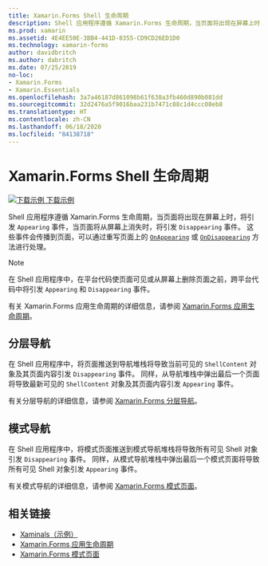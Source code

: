 ```yaml
---
title: Xamarin.Forms Shell 生命周期
description: Shell 应用程序遵循 Xamarin.Forms 生命周期，当页面将出现在屏幕上时，将引发 Appearing 事件，当页面将从屏幕上消失时，将引发 Disappearing 事件。
ms.prod: xamarin
ms.assetid: 4E4EE50E-3BB4-441D-8355-CD9CD26ED1D0
ms.technology: xamarin-forms
author: davidbritch
ms.author: dabritch
ms.date: 07/25/2019
no-loc:
- Xamarin.Forms
- Xamarin.Essentials
ms.openlocfilehash: 3a7a46187d861098b61f638a3fb460d890b081dd
ms.sourcegitcommit: 32d2476a5f9016baa231b7471c88c1d4ccc08eb8
ms.translationtype: HT
ms.contentlocale: zh-CN
ms.lasthandoff: 06/18/2020
ms.locfileid: "84138718"
---
```

# <a name="xamarinforms-shell-lifecycle"></a>Xamarin.Forms Shell 生命周期

[![下载示例](~/media/shared/download.png) 下载示例](https://docs.microsoft.com/samples/xamarin/xamarin-forms-samples/userinterface-xaminals/)

Shell 应用程序遵循 Xamarin.Forms 生命周期，当页面将出现在屏幕上时，将引发 `Appearing` 事件，当页面将从屏幕上消失时，将引发 `Disappearing` 事件。 这些事件会传播到页面，可以通过重写页面上的 [`OnAppearing`](xref:Xamarin.Forms.Page.OnAppearing) 或 [`OnDisappearing`](xref:Xamarin.Forms.Page.OnDisappearing) 方法进行处理。

> [!NOTE]
> 在 Shell 应用程序中，在平台代码使页面可见或从屏幕上删除页面之前，跨平台代码中将引发 `Appearing` 和 `Disappearing` 事件。

有关 Xamarin.Forms 应用生命周期的详细信息，请参阅 [Xamarin.Forms 应用生命周期](~/xamarin-forms/app-fundamentals/app-lifecycle.md)。

## <a name="hierarchical-navigation"></a>分层导航

在 Shell 应用程序中，将页面推送到导航堆栈将导致当前可见的 `ShellContent` 对象及其页面内容引发 `Disappearing` 事件。 同样，从导航堆栈中弹出最后一个页面将导致最新可见的 `ShellContent` 对象及其页面内容引发 `Appearing` 事件。

有关分层导航的详细信息，请参阅 [Xamarin.Forms 分层导航](~/xamarin-forms/app-fundamentals/navigation/hierarchical.md)。

## <a name="modal-navigation"></a>模式导航

在 Shell 应用程序中，将模式页面推送到模式导航堆栈将导致所有可见 Shell 对象引发 `Disappearing` 事件。 同样，从模式导航堆栈中弹出最后一个模式页面将导致所有可见 Shell 对象引发 `Appearing` 事件。

有关模式导航的详细信息，请参阅 [Xamarin.Forms 模式页面](~/xamarin-forms/app-fundamentals/navigation/modal.md)。

## <a name="related-links"></a>相关链接

- [Xaminals（示例）](https://docs.microsoft.com/samples/xamarin/xamarin-forms-samples/userinterface-xaminals/)
- [Xamarin.Forms 应用生命周期](~/xamarin-forms/app-fundamentals/app-lifecycle.md)
- [Xamarin.Forms 模式页面](~/xamarin-forms/app-fundamentals/navigation/modal.md)
